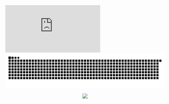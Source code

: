 <iframe src="https://tryhackme.com/api/v2/badges/public-profile?userPublicId=3735612" style='border:none;'></iframe>
<div align="center">
  <img src="https://raw.githubusercontent.com/Marto-EndPoint/Marto-EndPoint/output/snake.svg" alt="Snake animation" />
</div>

<p align="center">
  <img src="https://capsule-render.vercel.app/api?type=waving&color=gradient&height=65&section=footer" />
</p>

